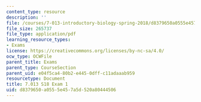 ```yaml
---
content_type: resource
description: ''
file: /courses/7-013-introductory-biology-spring-2018/d8379650a0555e457a5d520a80444506_MIT7_013s18_E1Q.pdf
file_size: 265737
file_type: application/pdf
learning_resource_types:
- Exams
license: https://creativecommons.org/licenses/by-nc-sa/4.0/
ocw_type: OCWFile
parent_title: Exams
parent_type: CourseSection
parent_uid: e04f5ca4-80b2-e445-0dff-c11adaaab959
resourcetype: Document
title: 7.013 S18 Exam 1
uid: d8379650-a055-5e45-7a5d-520a80444506
---
```

